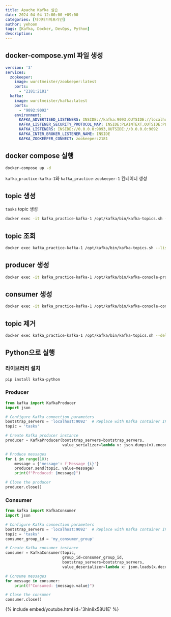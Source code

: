 ```yaml
---
title: Apache Kafka 실습
date: 2024-04-04 12:00:00 +09:00
categories: [데이터파이프라인]
author: yehoon
tags: [Kafka, Docker, DevOps, Python]
description: 
---
```


## docker-compose.yml 파일 생성
```yml
version: '3'
services:
  zookeeper:
    image: wurstmeister/zookeeper:latest
    ports:
      - "2181:2181"
  kafka:
    image: wurstmeister/kafka:latest
    ports:
      - "9092:9092"
    environment:
      KAFKA_ADVERTISED_LISTENERS: INSIDE://kafka:9093,OUTSIDE://localhost:9092
      KAFKA_LISTENER_SECURITY_PROTOCOL_MAP: INSIDE:PLAINTEXT,OUTSIDE:PLAINTEXT
      KAFKA_LISTENERS: INSIDE://0.0.0.0:9093,OUTSIDE://0.0.0.0:9092
      KAFKA_INTER_BROKER_LISTENER_NAME: INSIDE
      KAFKA_ZOOKEEPER_CONNECT: zookeeper:2181
```

## docker compose 실행
```bash
docker-compose up -d
```
`kafka_practice-kafka-1`와 `kafka_practice-zookeeper-1` 컨테이너 생성

## topic 생성
`tasks` topic 생성
```bash
docker exec -it kafka_practice-kafka-1 /opt/kafka/bin/kafka-topics.sh --create --topic tasks --bootstrap-server localhost:9092 --replication-factor 1 --partitions 1
```

## topic 조회
```bash
docker exec kafka_practice-kafka-1 /opt/kafka/bin/kafka-topics.sh --list --bootstrap-server localhost:9092
```

## producer 생성
```bash
docker exec -it kafka_practice-kafka-1 /opt/kafka/bin/kafka-console-producer.sh --topic tasks --bootstrap-server localhost:9092
```

## consumer 생성
```bash
docker exec -it kafka_practice-kafka-1 /opt/kafka/bin/kafka-console-consumer.sh --topic tasks --bootstrap-server localhost:9092 --from-beginning
```

## topic 제거
```bash
docker exec kafka_practice-kafka-1 /opt/kafka/bin/kafka-topics.sh --delete --topic tasks --bootstrap-server localhost:9092
```

## Python으로 실행
### 라이브러리 설치
```bash
pip install kafka-python
```

### Producer
```python
from kafka import KafkaProducer
import json

# Configure Kafka connection parameters
bootstrap_servers = 'localhost:9092'  # Replace with Kafka container IP
topic = 'tasks'

# Create Kafka producer instance
producer = KafkaProducer(bootstrap_servers=bootstrap_servers,
                         value_serializer=lambda v: json.dumps(v).encode('utf-8'))

# Produce messages
for i in range(10):
    message = {'message': f'Message {i}'}
    producer.send(topic, value=message)
    print(f"Produced: {message}")

# Close the producer
producer.close()
```

### Consumer
```python
from kafka import KafkaConsumer
import json

# Configure Kafka connection parameters
bootstrap_servers = 'localhost:9092'  # Replace with Kafka container IP
topic = 'tasks'
consumer_group_id = 'my_consumer_group'

# Create Kafka consumer instance
consumer = KafkaConsumer(topic,
                         group_id=consumer_group_id,
                         bootstrap_servers=bootstrap_servers,
                         value_deserializer=lambda x: json.loads(x.decode('utf-8')))

# Consume messages
for message in consumer:
    print(f"Consumed: {message.value}")

# Close the consumer
consumer.close()
```

{% include embed/youtube.html id='3hIn8x58U1E' %}
